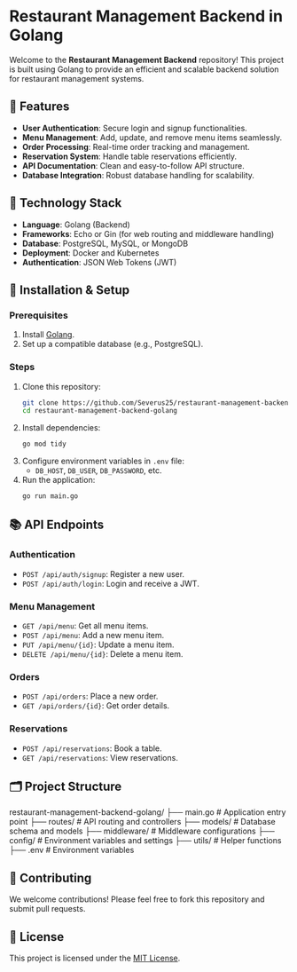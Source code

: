# Restaurant Management Backend in Golang

Welcome to the **Restaurant Management Backend** repository! This project is built using Golang to provide an efficient and scalable backend solution for restaurant management systems.

## 🌟 Features
- **User Authentication**: Secure login and signup functionalities.
- **Menu Management**: Add, update, and remove menu items seamlessly.
- **Order Processing**: Real-time order tracking and management.
- **Reservation System**: Handle table reservations efficiently.
- **API Documentation**: Clean and easy-to-follow API structure.
- **Database Integration**: Robust database handling for scalability.

## 🔧 Technology Stack
- **Language**: Golang (Backend)
- **Frameworks**: Echo or Gin (for web routing and middleware handling)
- **Database**: PostgreSQL, MySQL, or MongoDB
- **Deployment**: Docker and Kubernetes
- **Authentication**: JSON Web Tokens (JWT)

## 🚀 Installation & Setup
### Prerequisites
1. Install [Golang](https://go.dev/).
2. Set up a compatible database (e.g., PostgreSQL).

### Steps
1. Clone this repository:
    ```bash
    git clone https://github.com/Severus25/restaurant-management-backend-golang.git
    cd restaurant-management-backend-golang
    ```
2. Install dependencies:
    ```bash
    go mod tidy
    ```
3. Configure environment variables in `.env` file:
    - `DB_HOST`, `DB_USER`, `DB_PASSWORD`, etc.
4. Run the application:
    ```bash
    go run main.go
    ```

## 📚 API Endpoints
### Authentication
- `POST /api/auth/signup`: Register a new user.
- `POST /api/auth/login`: Login and receive a JWT.

### Menu Management
- `GET /api/menu`: Get all menu items.
- `POST /api/menu`: Add a new menu item.
- `PUT /api/menu/{id}`: Update a menu item.
- `DELETE /api/menu/{id}`: Delete a menu item.

### Orders
- `POST /api/orders`: Place a new order.
- `GET /api/orders/{id}`: Get order details.

### Reservations
- `POST /api/reservations`: Book a table.
- `GET /api/reservations`: View reservations.

## 🗂 Project Structure
restaurant-management-backend-golang/
├── main.go         # Application entry point
├── routes/         # API routing and controllers
├── models/         # Database schema and models
├── middleware/     # Middleware configurations
├── config/         # Environment variables and settings
├── utils/          # Helper functions
├── .env            # Environment variables

## 🤝 Contributing
We welcome contributions! Please feel free to fork this repository and submit pull requests.

## 📜 License
This project is licensed under the [MIT License](LICENSE).
